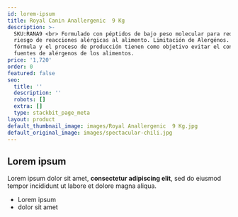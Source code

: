 ```yaml
---
id: lorem-ipsum
title: Royal Canin Anallergenic  9 Kg
description: >-
  SKU:RANA9 <br> Formulado con péptidos de bajo peso molecular para reducir el
  riesgo de reacciones alérgicas al alimento. Limitación de Alergénos. La
  fórmula y el proceso de producción tienen como objetivo evitar el contacto con
  fuentes de alérgenos de los alimentos.
price: '1,720'
order: 0
featured: false
seo:
  title: ''
  description: ''
  robots: []
  extra: []
  type: stackbit_page_meta
layout: product
default_thumbnail_image: images/Royal Anallergenic  9 Kg.jpg
default_original_image: images/spectacular-chili.jpg
---
```

## Lorem ipsum

Lorem ipsum dolor sit amet, **consectetur adipiscing elit**, sed do eiusmod tempor incididunt ut labore et dolore magna aliqua.

- Lorem ipsum
- dolor sit amet